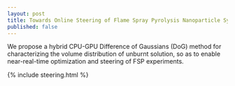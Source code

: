 ```yaml
---
layout: post
title: Towards Online Steering of Flame Spray Pyrolysis Nanoparticle Synthesis
published: false
---
```

We propose a hybrid CPU-GPU Difference of Gaussians (DoG) method for characterizing the volume distribution of unburnt solution, so as to enable near-real-time optimization and steering of FSP experiments.

{% include steering.html %}
